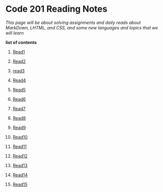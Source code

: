 
# Code 201 Reading Notes

*This page will be about solving assignments and daily reads about MarkDown, LHTML, and CSS, and some new languages and topics that we will learn*

**list of contents**

1.  [Read1](https://maisabdalrazeq.github.io/reading-notes2/class-01)

2.  [Read2](https://maisabdalrazeq.github.io/reading-notes2/class-02)

3.  [read3](https://maisabdalrazeq.github.io/reading-notes2/read03)

4.  [Read4](https://maisabdalrazeq.github.io/reading-notes2/read04)

5.  [Read5](https://maisabdalrazeq.github.io/reading-notes2/read05)

6.  [Read6](https://maisabdalrazeq.github.io/reading-notes2/read06)

7.  [Read7](https://maisabdalrazeq.github.io/reading-notes2/read07)

8.  [Read8](https://maisabdalrazeq.github.io/reading-notes2/read08)

9.  [Read9]()

10. [Read10]()

11. [Read11]()

12. [Read12]()

13. [Read13]()

14. [Read14]()

15. [Read15]()
